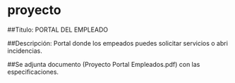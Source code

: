 # proyecto

##Titulo: PORTAL DEL EMPLEADO

##Descripción: Portal donde los empeados puedes solicitar servicios o abri incidencias.

##Se adjunta documento (Proyecto Portal Empleados.pdf) con las especificaciones.
